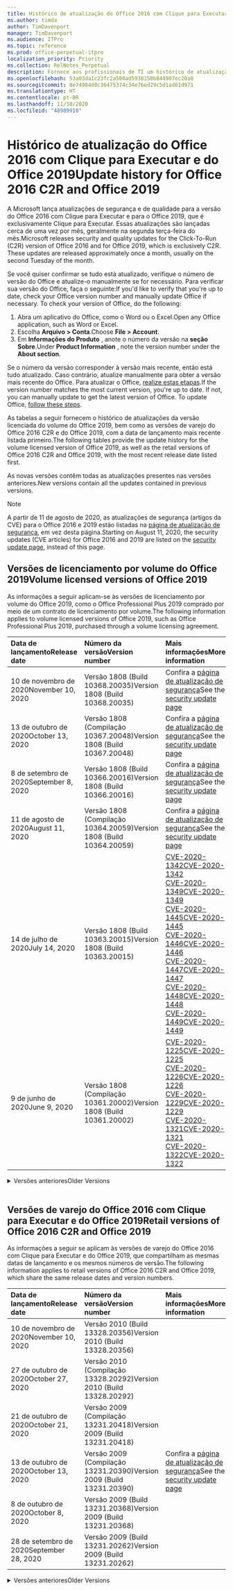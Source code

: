 ```yaml
---
title: Histórico de atualização do Office 2016 com Clique para Executar e do Office 2019
ms.author: timda
author: TimDavenport
manager: TimDavenport
ms.audience: ITPro
ms.topic: reference
ms.prod: office-perpetual-itpro
localization_priority: Priority
ms.collection: RelNotes_Perpetual
description: Fornece aos profissionais de TI um histórico de atualização para versões perpétuas do Office 2016 e 2019 com Clique para Executar
ms.openlocfilehash: 53a03da1c23fc2a500ad5938150b844907ec20a8
ms.sourcegitcommit: 8e74984d0c36475374c34e76ed29c5d1ad81d971
ms.translationtype: HT
ms.contentlocale: pt-BR
ms.lasthandoff: 11/10/2020
ms.locfileid: "48989910"
---
```

# <a name="update-history-for-office-2016-c2r-and-office-2019"></a><span data-ttu-id="a67b2-103">Histórico de atualização do Office 2016 com Clique para Executar e do Office 2019</span><span class="sxs-lookup"><span data-stu-id="a67b2-103">Update history for Office 2016 C2R and Office 2019</span></span>

<span data-ttu-id="a67b2-p101">A Microsoft lança atualizações de segurança e de qualidade para a versão do Office 2016 com Clique para Executar e para o Office 2019, que é exclusivamente Clique para Executar. Essas atualizações são lançadas cerca de uma vez por mês, geralmente na segunda terça-feira do mês.</span><span class="sxs-lookup"><span data-stu-id="a67b2-p101">Microsoft releases security and quality updates for the Click-To-Run (C2R) version of Office 2016 and for Office 2019, which is exclusively C2R. These updates are released approximately once a month, usually on the second Tuesday of the month.</span></span>

<span data-ttu-id="a67b2-p102">Se você quiser confirmar se tudo está atualizado, verifique o número de versão do Office e atualize-o manualmente se for necessário. Para verificar sua versão do Office, faça o seguinte:</span><span class="sxs-lookup"><span data-stu-id="a67b2-p102">If you'd like to verify that you're up to date, check your Office version number and manually update Office if necessary. To check your version of Office, do the following:</span></span>

  1.    <span data-ttu-id="a67b2-108">Abra um aplicativo do Office, como o Word ou o Excel.</span><span class="sxs-lookup"><span data-stu-id="a67b2-108">Open any Office application, such as Word or Excel.</span></span>
  2.    <span data-ttu-id="a67b2-109">Escolha **Arquivo > Conta**.</span><span class="sxs-lookup"><span data-stu-id="a67b2-109">Choose **File > Account**.</span></span>
  3.    <span data-ttu-id="a67b2-110">Em **Informações do Produto** , anote o número da versão na **seção Sobre**.</span><span class="sxs-lookup"><span data-stu-id="a67b2-110">Under **Product Information** , note the version number under the **About section**.</span></span>

<span data-ttu-id="a67b2-p103">Se o número da versão corresponder à versão mais recente, então está tudo atualizado. Caso contrário, atualize manualmente para obter a versão mais recente do Office. Para atualizar o Office, [realize estas etapas](https://support.office.com/article/2ab296f3-7f03-43a2-8e50-46de917611c5).</span><span class="sxs-lookup"><span data-stu-id="a67b2-p103">If the version number matches the most current version, you're up to date. If not, you can manually update to get the latest version of Office. To update Office, [follow these steps](https://support.office.com/article/2ab296f3-7f03-43a2-8e50-46de917611c5).</span></span>


<span data-ttu-id="a67b2-114">As tabelas a seguir fornecem o histórico de atualizações da versão licenciada do volume do Office 2019, bem como as versões de varejo do Office 2016 C2R e do Office 2019, com a data de lançamento mais recente listada primeiro.</span><span class="sxs-lookup"><span data-stu-id="a67b2-114">The following tables provide the update history for the volume licensed version of Office 2019, as well as the retail versions of Office 2016 C2R and Office 2019, with the most recent release date listed first.</span></span>

<span data-ttu-id="a67b2-115">As novas versões contêm todas as atualizações presentes nas versões anteriores.</span><span class="sxs-lookup"><span data-stu-id="a67b2-115">New versions contain all the updates contained in previous versions.</span></span>


 > [!NOTE]
> <span data-ttu-id="a67b2-116">A partir de 11 de agosto de 2020, as atualizações de segurança (artigos da CVE) para o Office 2016 e 2019 estão listadas na [página de atualização de segurança](https://docs.microsoft.com/officeupdates/microsoft365-apps-security-updates), em vez desta página.</span><span class="sxs-lookup"><span data-stu-id="a67b2-116">Starting on August 11, 2020, the security updates (CVE articles) for Office 2016 and 2019 are listed on the [security update page](https://docs.microsoft.com/officeupdates/microsoft365-apps-security-updates), instead of this page.</span></span> 


## <a name="volume-licensed-versions-of-office-2019"></a><span data-ttu-id="a67b2-117">Versões de licenciamento por volume do Office 2019</span><span class="sxs-lookup"><span data-stu-id="a67b2-117">Volume licensed versions of Office 2019</span></span>
<span data-ttu-id="a67b2-118">As informações a seguir aplicam-se às versões de licenciamento por volume do Office 2019, como o Office Professional Plus 2019 comprado por meio de um contrato de licenciamento por volume.</span><span class="sxs-lookup"><span data-stu-id="a67b2-118">The following information applies to volume licensed versions of Office 2019, such as Office Professional Plus 2019, purchased through a volume licensing agreement.</span></span>

[//]: # (NÃO REMOVA O INÍCIO DA TABELA VL)


|<span data-ttu-id="a67b2-120">**Data de lançamento**</span><span class="sxs-lookup"><span data-stu-id="a67b2-120">**Release date**</span></span>|<span data-ttu-id="a67b2-121">**Número da versão**</span><span class="sxs-lookup"><span data-stu-id="a67b2-121">**Version number**</span></span>|<span data-ttu-id="a67b2-122">**Mais informações**</span><span class="sxs-lookup"><span data-stu-id="a67b2-122">**More information**</span></span>|
|:-----|:-----|:-----|
|<span data-ttu-id="a67b2-123">10 de novembro de 2020</span><span class="sxs-lookup"><span data-stu-id="a67b2-123">November 10, 2020</span></span>|<span data-ttu-id="a67b2-124">Versão 1808 (Build 10368.20035)</span><span class="sxs-lookup"><span data-stu-id="a67b2-124">Version 1808 (Build 10368.20035)</span></span>| <span data-ttu-id="a67b2-125">Confira a [página de atualização de segurança](https://docs.microsoft.com/officeupdates/microsoft365-apps-security-updates)</span><span class="sxs-lookup"><span data-stu-id="a67b2-125">See the [security update page](https://docs.microsoft.com/officeupdates/microsoft365-apps-security-updates)</span></span> |
|<span data-ttu-id="a67b2-126">13 de outubro de 2020</span><span class="sxs-lookup"><span data-stu-id="a67b2-126">October 13, 2020</span></span>|<span data-ttu-id="a67b2-127">Versão 1808 (Compilação 10367.20048)</span><span class="sxs-lookup"><span data-stu-id="a67b2-127">Version 1808 (Build 10367.20048)</span></span>|<span data-ttu-id="a67b2-128">Confira a [página de atualização de segurança](https://docs.microsoft.com/officeupdates/microsoft365-apps-security-updates)</span><span class="sxs-lookup"><span data-stu-id="a67b2-128">See the [security update page](https://docs.microsoft.com/officeupdates/microsoft365-apps-security-updates)</span></span>  |
|<span data-ttu-id="a67b2-129">8 de setembro de 2020</span><span class="sxs-lookup"><span data-stu-id="a67b2-129">September 8, 2020</span></span>|<span data-ttu-id="a67b2-130">Versão 1808 (Build 10366.20016)</span><span class="sxs-lookup"><span data-stu-id="a67b2-130">Version 1808 (Build 10366.20016)</span></span>|<span data-ttu-id="a67b2-131">Confira a [página de atualização de segurança](https://docs.microsoft.com/officeupdates/microsoft365-apps-security-updates)</span><span class="sxs-lookup"><span data-stu-id="a67b2-131">See the [security update page](https://docs.microsoft.com/officeupdates/microsoft365-apps-security-updates)</span></span> |
|<span data-ttu-id="a67b2-132">11 de agosto de 2020</span><span class="sxs-lookup"><span data-stu-id="a67b2-132">August 11, 2020</span></span>|<span data-ttu-id="a67b2-133">Versão 1808 (Compilação 10364.20059)</span><span class="sxs-lookup"><span data-stu-id="a67b2-133">Version 1808 (Build 10364.20059)</span></span>|<span data-ttu-id="a67b2-134">Confira a [página de atualização de segurança](https://docs.microsoft.com/officeupdates/microsoft365-apps-security-updates)</span><span class="sxs-lookup"><span data-stu-id="a67b2-134">See the [security update page](https://docs.microsoft.com/officeupdates/microsoft365-apps-security-updates)</span></span> |
|<span data-ttu-id="a67b2-135">14 de julho de 2020</span><span class="sxs-lookup"><span data-stu-id="a67b2-135">July 14, 2020</span></span>   |<span data-ttu-id="a67b2-136">Versão 1808 (Build 10363.20015)</span><span class="sxs-lookup"><span data-stu-id="a67b2-136">Version 1808 (Build 10363.20015)</span></span>  |[<span data-ttu-id="a67b2-137">CVE-2020-1342</span><span class="sxs-lookup"><span data-stu-id="a67b2-137">CVE-2020-1342</span></span>](https://portal.msrc.microsoft.com/pt-BR/security-guidance/advisory/CVE-2020-1342) <br/>[<span data-ttu-id="a67b2-138">CVE-2020-1349</span><span class="sxs-lookup"><span data-stu-id="a67b2-138">CVE-2020-1349</span></span>](https://portal.msrc.microsoft.com/pt-BR/security-guidance/advisory/CVE-2020-1349) <br/>[<span data-ttu-id="a67b2-139">CVE-2020-1445</span><span class="sxs-lookup"><span data-stu-id="a67b2-139">CVE-2020-1445</span></span>](https://portal.msrc.microsoft.com/pt-BR/security-guidance/advisory/CVE-2020-1445) <br/>[<span data-ttu-id="a67b2-140">CVE-2020-1446</span><span class="sxs-lookup"><span data-stu-id="a67b2-140">CVE-2020-1446</span></span>](https://portal.msrc.microsoft.com/pt-BR/security-guidance/advisory/CVE-2020-1446) <br/>[<span data-ttu-id="a67b2-141">CVE-2020-1447</span><span class="sxs-lookup"><span data-stu-id="a67b2-141">CVE-2020-1447</span></span>](https://portal.msrc.microsoft.com/pt-BR/security-guidance/advisory/CVE-2020-1447) <br/>[<span data-ttu-id="a67b2-142">CVE-2020-1448</span><span class="sxs-lookup"><span data-stu-id="a67b2-142">CVE-2020-1448</span></span>](https://portal.msrc.microsoft.com/pt-BR/security-guidance/advisory/CVE-2020-1448) <br/>[<span data-ttu-id="a67b2-143">CVE-2020-1449</span><span class="sxs-lookup"><span data-stu-id="a67b2-143">CVE-2020-1449</span></span>](https://portal.msrc.microsoft.com/pt-BR/security-guidance/advisory/CVE-2020-1449) <br/>|
|<span data-ttu-id="a67b2-144">9 de junho de 2020</span><span class="sxs-lookup"><span data-stu-id="a67b2-144">June 9, 2020</span></span>   |<span data-ttu-id="a67b2-145">Versão 1808 (Compilação 10361.20002)</span><span class="sxs-lookup"><span data-stu-id="a67b2-145">Version 1808 (Build 10361.20002)</span></span>  |[<span data-ttu-id="a67b2-146">CVE-2020-1225</span><span class="sxs-lookup"><span data-stu-id="a67b2-146">CVE-2020-1225</span></span>](https://portal.msrc.microsoft.com/pt-BR/security-guidance/advisory/CVE-2020-1225) <br/> [<span data-ttu-id="a67b2-147">CVE-2020-1226</span><span class="sxs-lookup"><span data-stu-id="a67b2-147">CVE-2020-1226</span></span>](https://portal.msrc.microsoft.com/pt-BR/security-guidance/advisory/CVE-2020-1226) <br/>[<span data-ttu-id="a67b2-148">CVE-2020-1229</span><span class="sxs-lookup"><span data-stu-id="a67b2-148">CVE-2020-1229</span></span>](https://portal.msrc.microsoft.com/pt-BR/security-guidance/advisory/CVE-2020-1229) <br/>[<span data-ttu-id="a67b2-149">CVE-2020-1321</span><span class="sxs-lookup"><span data-stu-id="a67b2-149">CVE-2020-1321</span></span>](https://portal.msrc.microsoft.com/pt-BR/security-guidance/advisory/CVE-2020-1321) <br/>[<span data-ttu-id="a67b2-150">CVE-2020-1322</span><span class="sxs-lookup"><span data-stu-id="a67b2-150">CVE-2020-1322</span></span>](https://portal.msrc.microsoft.com/pt-BR/security-guidance/advisory/CVE-2020-1322) <br/>|


[//]: # (NÃO REMOVA O FINAL DA TABELA VL)

<details>
<summary><span data-ttu-id="a67b2-152">Versões anteriores</span><span class="sxs-lookup"><span data-stu-id="a67b2-152">Older Versions</span></span></summary>
 

[//]: # (NÃO REMOVA O INÍCIO DA ANTIGA TABELA VL)


|<span data-ttu-id="a67b2-154">**Data de lançamento**</span><span class="sxs-lookup"><span data-stu-id="a67b2-154">**Release date**</span></span>|<span data-ttu-id="a67b2-155">**Número da versão**</span><span class="sxs-lookup"><span data-stu-id="a67b2-155">**Version number**</span></span>|<span data-ttu-id="a67b2-156">**Mais informações**</span><span class="sxs-lookup"><span data-stu-id="a67b2-156">**More information**</span></span>|
|:-----|:-----|:-----|
|<span data-ttu-id="a67b2-157">12 de maio de 2020</span><span class="sxs-lookup"><span data-stu-id="a67b2-157">May 12, 2020</span></span>   |<span data-ttu-id="a67b2-158">Versão 1808 (Build 10359.20023)</span><span class="sxs-lookup"><span data-stu-id="a67b2-158">Version 1808 (Build 10359.20023)</span></span>  |[<span data-ttu-id="a67b2-159">CVE-2020-0901</span><span class="sxs-lookup"><span data-stu-id="a67b2-159">CVE-2020-0901</span></span>](https://portal.msrc.microsoft.com/pt-BR/security-guidance/advisory/CVE-2020-0901) <br/> |
|<span data-ttu-id="a67b2-160">14 de abril de 2020</span><span class="sxs-lookup"><span data-stu-id="a67b2-160">April 14, 2020</span></span>   |<span data-ttu-id="a67b2-161">Versão 1808 (Build 10358.20061)</span><span class="sxs-lookup"><span data-stu-id="a67b2-161">Version 1808 (Build 10358.20061)</span></span>  |[<span data-ttu-id="a67b2-162">CVE-2020-0760</span><span class="sxs-lookup"><span data-stu-id="a67b2-162">CVE-2020-0760</span></span>](https://portal.msrc.microsoft.com/pt-BR/security-guidance/advisory/CVE-2020-0760) <br/> [<span data-ttu-id="a67b2-163">CVE-2020-0906</span><span class="sxs-lookup"><span data-stu-id="a67b2-163">CVE-2020-0906</span></span>](https://portal.msrc.microsoft.com/pt-BR/security-guidance/advisory/CVE-2020-0906) <br/> [<span data-ttu-id="a67b2-164">CVE-2020-0961</span><span class="sxs-lookup"><span data-stu-id="a67b2-164">CVE-2020-0961</span></span>](https://portal.msrc.microsoft.com/pt-BR/security-guidance/advisory/CVE-2020-0961) <br/> [<span data-ttu-id="a67b2-165">CVE-2020-0980</span><span class="sxs-lookup"><span data-stu-id="a67b2-165">CVE-2020-0980</span></span>](https://portal.msrc.microsoft.com/pt-BR/security-guidance/advisory/CVE-2020-0980) <br/>[<span data-ttu-id="a67b2-166">CVE-2020-0991</span><span class="sxs-lookup"><span data-stu-id="a67b2-166">CVE-2020-0991</span></span>](https://portal.msrc.microsoft.com/pt-BR/security-guidance/advisory/CVE-2020-0991) <br/> |
|<span data-ttu-id="a67b2-167">10 de março de 2020</span><span class="sxs-lookup"><span data-stu-id="a67b2-167">March 10, 2020</span></span>   |<span data-ttu-id="a67b2-168">Versão 1808 (Build 10357.20081)</span><span class="sxs-lookup"><span data-stu-id="a67b2-168">Version 1808 (Build 10357.20081)</span></span>  |[<span data-ttu-id="a67b2-169">CVE-2020-0850</span><span class="sxs-lookup"><span data-stu-id="a67b2-169">CVE-2020-0850</span></span>](https://portal.msrc.microsoft.com/pt-BR/security-guidance/advisory/CVE-2020-0850) <br/> [<span data-ttu-id="a67b2-170">CVE-2020-0852</span><span class="sxs-lookup"><span data-stu-id="a67b2-170">CVE-2020-0852</span></span>](https://portal.msrc.microsoft.com/pt-BR/security-guidance/advisory/CVE-2020-0852) <br/> [<span data-ttu-id="a67b2-171">CVE-2020-0892</span><span class="sxs-lookup"><span data-stu-id="a67b2-171">CVE-2020-0892</span></span>](https://portal.msrc.microsoft.com/pt-BR/security-guidance/advisory/CVE-2020-0892) <br/>  |
|<span data-ttu-id="a67b2-172">11 de fevereiro de 2020</span><span class="sxs-lookup"><span data-stu-id="a67b2-172">February 11, 2020</span></span>   |<span data-ttu-id="a67b2-173">Versão 1808 (Build 10356.20006)</span><span class="sxs-lookup"><span data-stu-id="a67b2-173">Version 1808 (Build 10356.20006)</span></span>  |[<span data-ttu-id="a67b2-174">CVE-2020-0696</span><span class="sxs-lookup"><span data-stu-id="a67b2-174">CVE-2020-0696</span></span>](https://portal.msrc.microsoft.com/pt-BR/security-guidance/advisory/CVE-2020-0696) <br/> [<span data-ttu-id="a67b2-175">CVE-2020-0759</span><span class="sxs-lookup"><span data-stu-id="a67b2-175">CVE-2020-0759</span></span>](https://portal.msrc.microsoft.com/pt-BR/security-guidance/advisory/CVE-2020-0759) <br/>  |


[//]: # (NÃO REMOVA O FINAL DA ANTIGA TABELA VL)

</details>


<br/>

## <a name="retail-versions-of-office-2016-c2r-and-office-2019"></a><span data-ttu-id="a67b2-177">Versões de varejo do Office 2016 com Clique para Executar e do Office 2019</span><span class="sxs-lookup"><span data-stu-id="a67b2-177">Retail versions of Office 2016 C2R and Office 2019</span></span>
<span data-ttu-id="a67b2-178">As informações a seguir se aplicam às versões de varejo do Office 2016 com Clique para Executar e do Office 2019, que compartilham as mesmas datas de lançamento e os mesmos números de versão.</span><span class="sxs-lookup"><span data-stu-id="a67b2-178">The following information applies to retail versions of Office 2016 C2R and Office 2019, which share the same release dates and version numbers.</span></span>

[//]: # (NÃO REMOVA O INÍCIO DA TABELA DE VAREJO)


|<span data-ttu-id="a67b2-180">**Data de lançamento**</span><span class="sxs-lookup"><span data-stu-id="a67b2-180">**Release date**</span></span>|<span data-ttu-id="a67b2-181">**Número da versão**</span><span class="sxs-lookup"><span data-stu-id="a67b2-181">**Version number**</span></span>|<span data-ttu-id="a67b2-182">**Mais informações**</span><span class="sxs-lookup"><span data-stu-id="a67b2-182">**More information**</span></span>|
|:-----|:-----|:-----|
|<span data-ttu-id="a67b2-183">10 de novembro de 2020</span><span class="sxs-lookup"><span data-stu-id="a67b2-183">November 10, 2020</span></span>|<span data-ttu-id="a67b2-184">Versão 2010 (Build 13328.20356)</span><span class="sxs-lookup"><span data-stu-id="a67b2-184">Version 2010 (Build 13328.20356)</span></span>| |
|<span data-ttu-id="a67b2-185">27 de outubro de 2020</span><span class="sxs-lookup"><span data-stu-id="a67b2-185">October 27, 2020</span></span>|<span data-ttu-id="a67b2-186">Versão 2010 (Compilação 13328.20292)</span><span class="sxs-lookup"><span data-stu-id="a67b2-186">Version 2010 (Build 13328.20292)</span></span>| |
|<span data-ttu-id="a67b2-187">21 de outubro de 2020</span><span class="sxs-lookup"><span data-stu-id="a67b2-187">October 21, 2020</span></span>|<span data-ttu-id="a67b2-188">Versão 2009 (Compilação 13231.20418)</span><span class="sxs-lookup"><span data-stu-id="a67b2-188">Version 2009 (Build 13231.20418)</span></span>| |
|<span data-ttu-id="a67b2-189">13 de outubro de 2020</span><span class="sxs-lookup"><span data-stu-id="a67b2-189">October 13, 2020</span></span>|<span data-ttu-id="a67b2-190">Versão 2009 (Compilação 13231.20390)</span><span class="sxs-lookup"><span data-stu-id="a67b2-190">Version 2009 (Build 13231.20390)</span></span>|<span data-ttu-id="a67b2-191">Confira a [página de atualização de segurança](https://docs.microsoft.com/officeupdates/microsoft365-apps-security-updates)</span><span class="sxs-lookup"><span data-stu-id="a67b2-191">See the [security update page](https://docs.microsoft.com/officeupdates/microsoft365-apps-security-updates)</span></span>  |
|<span data-ttu-id="a67b2-192">8 de outubro de 2020</span><span class="sxs-lookup"><span data-stu-id="a67b2-192">October 8, 2020</span></span>|<span data-ttu-id="a67b2-193">Versão 2009 (Build 13231.20368)</span><span class="sxs-lookup"><span data-stu-id="a67b2-193">Version 2009 (Build 13231.20368)</span></span>| |
|<span data-ttu-id="a67b2-194">28 de setembro de 2020</span><span class="sxs-lookup"><span data-stu-id="a67b2-194">September 28, 2020</span></span>|<span data-ttu-id="a67b2-195">Versão 2009 (Build 13231.20262)</span><span class="sxs-lookup"><span data-stu-id="a67b2-195">Version 2009 (Build 13231.20262)</span></span>| |


[//]: # (NÃO REMOVA O FINAL DA TABELA DE VAREJO)

<details>
<summary><span data-ttu-id="a67b2-197">Versões anteriores</span><span class="sxs-lookup"><span data-stu-id="a67b2-197">Older Versions</span></span></summary>
 

[//]: # (NÃO REMOVA O INÍCIO DA ANTIGA TABELA DE VAREJO)


|<span data-ttu-id="a67b2-199">**Data de lançamento**</span><span class="sxs-lookup"><span data-stu-id="a67b2-199">**Release date**</span></span>|<span data-ttu-id="a67b2-200">**Número da versão**</span><span class="sxs-lookup"><span data-stu-id="a67b2-200">**Version number**</span></span>|<span data-ttu-id="a67b2-201">**Mais informações**</span><span class="sxs-lookup"><span data-stu-id="a67b2-201">**More information**</span></span>|
|:-----|:-----|:-----|
|<span data-ttu-id="a67b2-202">22 de setembro de 2020</span><span class="sxs-lookup"><span data-stu-id="a67b2-202">September 22, 2020</span></span>|<span data-ttu-id="a67b2-203">Versão 2008 (Build 13127.20508)</span><span class="sxs-lookup"><span data-stu-id="a67b2-203">Version 2008 (Build 13127.20508)</span></span>| |
|<span data-ttu-id="a67b2-204">9 de setembro de 2020</span><span class="sxs-lookup"><span data-stu-id="a67b2-204">September 9, 2020</span></span>|<span data-ttu-id="a67b2-205">Versão 2008 (Build 13127.20408)</span><span class="sxs-lookup"><span data-stu-id="a67b2-205">Version 2008 (Build 13127.20408)</span></span>|<span data-ttu-id="a67b2-206">Confira a [página de atualização de segurança](https://docs.microsoft.com/officeupdates/microsoft365-apps-security-updates)</span><span class="sxs-lookup"><span data-stu-id="a67b2-206">See the [security update page](https://docs.microsoft.com/officeupdates/microsoft365-apps-security-updates)</span></span> |
|<span data-ttu-id="a67b2-207">31 de agosto de 2020</span><span class="sxs-lookup"><span data-stu-id="a67b2-207">August 31, 2020</span></span>|<span data-ttu-id="a67b2-208">Versão 2008 (Compilação 13127.20296)</span><span class="sxs-lookup"><span data-stu-id="a67b2-208">Version 2008 (Build 13127.20296)</span></span>| |
|<span data-ttu-id="a67b2-209">25 de agosto de 2020</span><span class="sxs-lookup"><span data-stu-id="a67b2-209">August 25, 2020</span></span>|<span data-ttu-id="a67b2-210">Versão 2007 (Compilação 13029.20460)</span><span class="sxs-lookup"><span data-stu-id="a67b2-210">Version 2007 (Build 13029.20460)</span></span>| |
|<span data-ttu-id="a67b2-211">11 de agosto de 2020</span><span class="sxs-lookup"><span data-stu-id="a67b2-211">August 11, 2020</span></span>|<span data-ttu-id="a67b2-212">Versão 2007 (Compilação 13029.20344)</span><span class="sxs-lookup"><span data-stu-id="a67b2-212">Version 2007 (Build 13029.20344)</span></span>|<span data-ttu-id="a67b2-213">Confira a [página de atualização de segurança](https://docs.microsoft.com/officeupdates/microsoft365-apps-security-updates)</span><span class="sxs-lookup"><span data-stu-id="a67b2-213">See the [security update page](https://docs.microsoft.com/officeupdates/microsoft365-apps-security-updates)</span></span> |
|<span data-ttu-id="a67b2-214">30 de julho de 2020</span><span class="sxs-lookup"><span data-stu-id="a67b2-214">July 30, 2020</span></span>|<span data-ttu-id="a67b2-215">Versão 2007 (Build 13029.20308)</span><span class="sxs-lookup"><span data-stu-id="a67b2-215">Version 2007 (Build 13029.20308)</span></span>  |<span data-ttu-id="a67b2-216">Várias correções de bugs e de desempenho.</span><span class="sxs-lookup"><span data-stu-id="a67b2-216">Various bug and performance fixes.</span></span>  <br/>  |
|<span data-ttu-id="a67b2-217">28 de julho de 2020</span><span class="sxs-lookup"><span data-stu-id="a67b2-217">July 28, 2020</span></span>|<span data-ttu-id="a67b2-218">Versão 2006 (Build 13001.20498)</span><span class="sxs-lookup"><span data-stu-id="a67b2-218">Version 2006 (Build 13001.20498)</span></span>  |<span data-ttu-id="a67b2-219">Várias correções de bugs e de desempenho.</span><span class="sxs-lookup"><span data-stu-id="a67b2-219">Various bug and performance fixes.</span></span>  <br/>  |
|<span data-ttu-id="a67b2-220">14 de julho de 2020</span><span class="sxs-lookup"><span data-stu-id="a67b2-220">July 14, 2020</span></span>|<span data-ttu-id="a67b2-221">Versão 2006 (Build 13001.20384)</span><span class="sxs-lookup"><span data-stu-id="a67b2-221">Version 2006 (Build 13001.20384)</span></span>  |[<span data-ttu-id="a67b2-222">CVE-2020-1342</span><span class="sxs-lookup"><span data-stu-id="a67b2-222">CVE-2020-1342</span></span>](https://portal.msrc.microsoft.com/pt-BR/security-guidance/advisory/CVE-2020-1342) <br/>[<span data-ttu-id="a67b2-223">CVE-2020-1349</span><span class="sxs-lookup"><span data-stu-id="a67b2-223">CVE-2020-1349</span></span>](https://portal.msrc.microsoft.com/pt-BR/security-guidance/advisory/CVE-2020-1349) <br/>[<span data-ttu-id="a67b2-224">CVE-2020-1445</span><span class="sxs-lookup"><span data-stu-id="a67b2-224">CVE-2020-1445</span></span>](https://portal.msrc.microsoft.com/pt-BR/security-guidance/advisory/CVE-2020-1445) <br/>[<span data-ttu-id="a67b2-225">CVE-2020-1446</span><span class="sxs-lookup"><span data-stu-id="a67b2-225">CVE-2020-1446</span></span>](https://portal.msrc.microsoft.com/pt-BR/security-guidance/advisory/CVE-2020-1446) <br/>[<span data-ttu-id="a67b2-226">CVE-2020-1447</span><span class="sxs-lookup"><span data-stu-id="a67b2-226">CVE-2020-1447</span></span>](https://portal.msrc.microsoft.com/pt-BR/security-guidance/advisory/CVE-2020-1447) <br/>[<span data-ttu-id="a67b2-227">CVE-2020-1449</span><span class="sxs-lookup"><span data-stu-id="a67b2-227">CVE-2020-1449</span></span>](https://portal.msrc.microsoft.com/pt-BR/security-guidance/advisory/CVE-2020-1449) <br/>[<span data-ttu-id="a67b2-228">CVE-2020-1458</span><span class="sxs-lookup"><span data-stu-id="a67b2-228">CVE-2020-1458</span></span>](https://portal.msrc.microsoft.com/pt-BR/security-guidance/advisory/CVE-2020-1458) <br/>|
|<span data-ttu-id="a67b2-229">30 de junho de 2020</span><span class="sxs-lookup"><span data-stu-id="a67b2-229">June 30, 2020</span></span>|<span data-ttu-id="a67b2-230">Versão 2006 (Compilação 13001.20266)</span><span class="sxs-lookup"><span data-stu-id="a67b2-230">Version 2006 (Build 13001.20266)</span></span>  |<span data-ttu-id="a67b2-231">Várias correções de bugs e desempenho.</span><span class="sxs-lookup"><span data-stu-id="a67b2-231">Various bug and performance fixes.</span></span>  <br/>  |
|<span data-ttu-id="a67b2-232">24 de junho de 2020</span><span class="sxs-lookup"><span data-stu-id="a67b2-232">June 24, 2020</span></span>|<span data-ttu-id="a67b2-233">Versão 2005 (Compilação 12827.20470)</span><span class="sxs-lookup"><span data-stu-id="a67b2-233">Version 2005 (Build 12827.20470)</span></span>  |<span data-ttu-id="a67b2-234">Várias correções de bugs e desempenho.</span><span class="sxs-lookup"><span data-stu-id="a67b2-234">Various bug and performance fixes.</span></span>  <br/>  |
|<span data-ttu-id="a67b2-235">9 de junho de 2020</span><span class="sxs-lookup"><span data-stu-id="a67b2-235">June 9, 2020</span></span>|<span data-ttu-id="a67b2-236">Versão 2005 (Compilação 12827.20336)</span><span class="sxs-lookup"><span data-stu-id="a67b2-236">Version 2005 (Build 12827.20336)</span></span>  |[<span data-ttu-id="a67b2-237">CVE-2020-1225</span><span class="sxs-lookup"><span data-stu-id="a67b2-237">CVE-2020-1225</span></span>](https://portal.msrc.microsoft.com/pt-BR/security-guidance/advisory/CVE-2020-1225)  <br/> [<span data-ttu-id="a67b2-238">CVE-2020-1226</span><span class="sxs-lookup"><span data-stu-id="a67b2-238">CVE-2020-1226</span></span>](https://portal.msrc.microsoft.com/pt-BR/security-guidance/advisory/CVE-2020-1226)  <br/> [<span data-ttu-id="a67b2-239">CVE-2020-1229</span><span class="sxs-lookup"><span data-stu-id="a67b2-239">CVE-2020-1229</span></span>](https://portal.msrc.microsoft.com/pt-BR/security-guidance/advisory/CVE-2020-1229)  <br/> [<span data-ttu-id="a67b2-240">CVE-2020-1321</span><span class="sxs-lookup"><span data-stu-id="a67b2-240">CVE-2020-1321</span></span>](https://portal.msrc.microsoft.com/pt-BR/security-guidance/advisory/CVE-2020-1321)  <br/> [<span data-ttu-id="a67b2-241">CVE-2020-1322</span><span class="sxs-lookup"><span data-stu-id="a67b2-241">CVE-2020-1322</span></span>](https://portal.msrc.microsoft.com/pt-BR/security-guidance/advisory/CVE-2020-1322)  <br/>|
|<span data-ttu-id="a67b2-242">2 de junho de 2020</span><span class="sxs-lookup"><span data-stu-id="a67b2-242">June 2, 2020</span></span>|<span data-ttu-id="a67b2-243">Versão 2005 (Compilação 12827.20268)</span><span class="sxs-lookup"><span data-stu-id="a67b2-243">Version 2005 (Build 12827.20268)</span></span>  |<span data-ttu-id="a67b2-244">Várias correções de bugs e de desempenho.</span><span class="sxs-lookup"><span data-stu-id="a67b2-244">Various bug and performance fixes.</span></span>  <br/>  |
|<span data-ttu-id="a67b2-245">21 de maio de 2020</span><span class="sxs-lookup"><span data-stu-id="a67b2-245">May 21, 2020</span></span>|<span data-ttu-id="a67b2-246">Versão 2004 (Compilação 12730.20352)</span><span class="sxs-lookup"><span data-stu-id="a67b2-246">Version 2004 (Build 12730.20352)</span></span>  |<span data-ttu-id="a67b2-247">Várias correções de bugs e de desempenho.</span><span class="sxs-lookup"><span data-stu-id="a67b2-247">Various bug and performance fixes.</span></span>  <br/>  |
|<span data-ttu-id="a67b2-248">12 de maio de 2020</span><span class="sxs-lookup"><span data-stu-id="a67b2-248">May 12, 2020</span></span>|<span data-ttu-id="a67b2-249">Versão 2004 (Build 12730.20270)</span><span class="sxs-lookup"><span data-stu-id="a67b2-249">Version 2004 (Build 12730.20270)</span></span>  |[<span data-ttu-id="a67b2-250">CVE-2020-0901</span><span class="sxs-lookup"><span data-stu-id="a67b2-250">CVE-2020-0901</span></span>](https://portal.msrc.microsoft.com/pt-BR/security-guidance/advisory/CVE-2020-0901)  <br/>  |
|<span data-ttu-id="a67b2-251">04 de maio de 2020</span><span class="sxs-lookup"><span data-stu-id="a67b2-251">May 4, 2020</span></span>|<span data-ttu-id="a67b2-252">Versão 2004 (Build 12730.20250)</span><span class="sxs-lookup"><span data-stu-id="a67b2-252">Version 2004 (Build 12730.20250)</span></span>  |[<span data-ttu-id="a67b2-253">Link</span><span class="sxs-lookup"><span data-stu-id="a67b2-253">Link</span></span>](https://support.microsoft.com/office/excel-word-powerpoint-file-becomes-corrupt-when-opening-a-file-that-contains-a-vba-project-or-after-enabling-a-macro-in-an-open-file-ad6ee6ca-db23-4614-a403-282821eb99f6?ui=en-us&rs=en-us&ad=us)<br/>  |
|<span data-ttu-id="a67b2-254">29 de abril de 2020</span><span class="sxs-lookup"><span data-stu-id="a67b2-254">April 29, 2020</span></span>|<span data-ttu-id="a67b2-255">Versão 2004 (Build 12730.20236)</span><span class="sxs-lookup"><span data-stu-id="a67b2-255">Version 2004 (Build 12730.20236)</span></span>  |<span data-ttu-id="a67b2-256">Várias correções de bugs e de desempenho.</span><span class="sxs-lookup"><span data-stu-id="a67b2-256">Various bug and performance fixes.</span></span> <br/>  |
|<span data-ttu-id="a67b2-257">15 de abril de 2020</span><span class="sxs-lookup"><span data-stu-id="a67b2-257">April 15, 2020</span></span>|<span data-ttu-id="a67b2-258">Versão 2003 (Build 12624.20466)</span><span class="sxs-lookup"><span data-stu-id="a67b2-258">Version 2003 (Build 12624.20466)</span></span>  |<span data-ttu-id="a67b2-259">Várias correções de bugs e de desempenho.</span><span class="sxs-lookup"><span data-stu-id="a67b2-259">Various bug and performance fixes.</span></span> <br/>  |
|<span data-ttu-id="a67b2-260">14 de abril de 2020</span><span class="sxs-lookup"><span data-stu-id="a67b2-260">April 14, 2020</span></span>|<span data-ttu-id="a67b2-261">Versão 2003 (Build 12624.20442)</span><span class="sxs-lookup"><span data-stu-id="a67b2-261">Version 2003 (Build 12624.20442)</span></span>  |[<span data-ttu-id="a67b2-262">CVE-2020-0760</span><span class="sxs-lookup"><span data-stu-id="a67b2-262">CVE-2020-0760</span></span>](https://portal.msrc.microsoft.com/pt-BR/security-guidance/advisory/CVE-2020-0760) <br/> [<span data-ttu-id="a67b2-263">CVE-2020-0906</span><span class="sxs-lookup"><span data-stu-id="a67b2-263">CVE-2020-0906</span></span>](https://portal.msrc.microsoft.com/pt-BR/security-guidance/advisory/CVE-2020-0906) <br/> [<span data-ttu-id="a67b2-264">CVE-2020-0961</span><span class="sxs-lookup"><span data-stu-id="a67b2-264">CVE-2020-0961</span></span>](https://portal.msrc.microsoft.com/pt-BR/security-guidance/advisory/CVE-2020-0961) <br/> [<span data-ttu-id="a67b2-265">CVE-2020-0979</span><span class="sxs-lookup"><span data-stu-id="a67b2-265">CVE-2020-0979</span></span>](https://portal.msrc.microsoft.com/pt-BR/security-guidance/advisory/CVE-2020-0979) <br/> [<span data-ttu-id="a67b2-266">CVE-2020-0980</span><span class="sxs-lookup"><span data-stu-id="a67b2-266">CVE-2020-0980</span></span>](https://portal.msrc.microsoft.com/pt-BR/security-guidance/advisory/CVE-2020-0980) <br/>[<span data-ttu-id="a67b2-267">CVE-2020-0991</span><span class="sxs-lookup"><span data-stu-id="a67b2-267">CVE-2020-0991</span></span>](https://portal.msrc.microsoft.com/pt-BR/security-guidance/advisory/CVE-2020-0991) <br/> |
|<span data-ttu-id="a67b2-268">31 de março de 2020</span><span class="sxs-lookup"><span data-stu-id="a67b2-268">March 31, 2020</span></span>|<span data-ttu-id="a67b2-269">Versão 2003 (Build 12624.20382)</span><span class="sxs-lookup"><span data-stu-id="a67b2-269">Version 2003 (Build 12624.20382)</span></span>  |<span data-ttu-id="a67b2-270">Várias correções de bugs e de desempenho.</span><span class="sxs-lookup"><span data-stu-id="a67b2-270">Various bug and performance fixes.</span></span> <br/>  |
|<span data-ttu-id="a67b2-271">25 de março de 2020</span><span class="sxs-lookup"><span data-stu-id="a67b2-271">March 25, 2020</span></span>|<span data-ttu-id="a67b2-272">Versão 2003 (Build 12624.20320)</span><span class="sxs-lookup"><span data-stu-id="a67b2-272">Version 2003 (Build 12624.20320)</span></span>  |<span data-ttu-id="a67b2-273">Várias correções de bugs e de desempenho.</span><span class="sxs-lookup"><span data-stu-id="a67b2-273">Various bug and performance fixes.</span></span> <br/>  |
|<span data-ttu-id="a67b2-274">10 de março de 2020</span><span class="sxs-lookup"><span data-stu-id="a67b2-274">March 10, 2020</span></span>|<span data-ttu-id="a67b2-275">Versão 2002 (Build 12527.20278)</span><span class="sxs-lookup"><span data-stu-id="a67b2-275">Version 2002 (Build 12527.20278)</span></span>  |[<span data-ttu-id="a67b2-276">CVE-2020-0850</span><span class="sxs-lookup"><span data-stu-id="a67b2-276">CVE-2020-0850</span></span>](https://portal.msrc.microsoft.com/pt-BR/security-guidance/advisory/CVE-2020-0850) <br/> [<span data-ttu-id="a67b2-277">CVE-2020-0851</span><span class="sxs-lookup"><span data-stu-id="a67b2-277">CVE-2020-0851</span></span>](https://portal.msrc.microsoft.com/pt-BR/security-guidance/advisory/CVE-2020-0851) <br/> [<span data-ttu-id="a67b2-278">CVE-2020-0855</span><span class="sxs-lookup"><span data-stu-id="a67b2-278">CVE-2020-0855</span></span>](https://portal.msrc.microsoft.com/pt-BR/security-guidance/advisory/CVE-2020-0855) <br/> [<span data-ttu-id="a67b2-279">CVE-2020-0892</span><span class="sxs-lookup"><span data-stu-id="a67b2-279">CVE-2020-0892</span></span>](https://portal.msrc.microsoft.com/pt-BR/security-guidance/advisory/CVE-2020-0892) <br/>  |
|<span data-ttu-id="a67b2-280">1º de março de 2020</span><span class="sxs-lookup"><span data-stu-id="a67b2-280">March 1, 2020</span></span>   |<span data-ttu-id="a67b2-281">Versão 2002 (Build 12527.20242)</span><span class="sxs-lookup"><span data-stu-id="a67b2-281">Version 2002 (Build 12527.20242)</span></span>  |<span data-ttu-id="a67b2-282">Resolve um problema que fazia com que aplicativos de terceiros não pudessem enviar emails do Outlook.</span><span class="sxs-lookup"><span data-stu-id="a67b2-282">Addresses an issue that caused third party applications to be unable to send email from Outlook.</span></span> <br/>  |


[//]: # (NÃO REMOVA O FINAL DA ANTIGA TABELA DE VAREJO)


</details>






